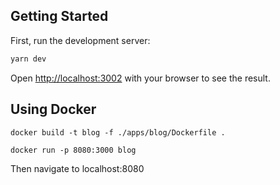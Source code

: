 ## Getting Started

First, run the development server:

```bash
yarn dev
```

Open [http://localhost:3002](http://localhost:3002) with your browser to see the result.

## Using Docker

```
docker build -t blog -f ./apps/blog/Dockerfile .
```

```
docker run -p 8080:3000 blog
```

Then navigate to localhost:8080
